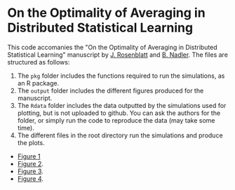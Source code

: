 # On the Optimality of Averaging in Distributed Statistical Learning

This code accomanies the "On the Optimality of Averaging in Distributed Statistical Learning" manuscript by [J. Rosenblatt](http://www.john-ros.com/) and [B. Nadler](http://www.wisdom.weizmann.ac.il/~nadler/).
The files are structured as follows:

1. The `pkg` folder includes the functions required to run the simulations, as an R package.
2. The `output` folder includes the different figures produced for the manuscript.
3. The `Rdata` folder includes the data outputted by the simulations used for plotting, but is not uploaded to github. You can ask the authors for the folder, or simply run the code to reproduce the data (may take some time).
4. The different files in the root directory run the simulations and produce the plots. 
  - [Figure 1](https://github.com/johnros/ParalSimulate/blob/master/fix_p_combined_simulation.Rmd)
  - [Figure 2](https://github.com/johnros/ParalSimulate/blob/master/choose_m.Rmd).
  - [Figure 3](https://github.com/johnros/ParalSimulate/blob/master/choose_m.Rmd). 
  - [Figure 4](https://github.com/johnros/ParalSimulate/blob/master/fix_kappa_combined_simulation.Rmd).
  